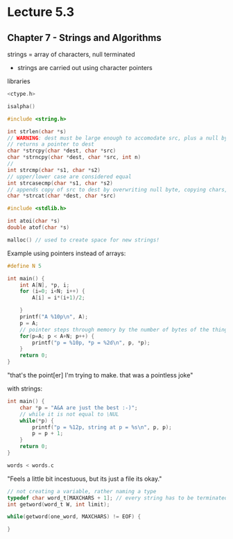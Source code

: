 # Lecture 5.3

## Chapter 7 - Strings and Algorithms

strings = array of characters, null terminated

- strings are carried out using character pointers

libraries

```c
<ctype.h>

isalpha()

#include <string.h>

int strlen(char *s)
// WARNING: dest must be large enough to accomodate src, plus a null byte
// returns a pointer to dest
char *strcpy(char *dest, char *src)
char *strncpy(char *dest, char *src, int n)
// 
int strcmp(char *s1, char *s2)
// upper/lower case are considered equal
int strcasecmp(char *s1, char *s2)
// appends copy of src to dest by overwriting null byte, copying chars, then adding a new null byte
char *strcat(char *dest, char *src)

#include <stdlib.h>

int atoi(char *s)
double atof(char *s)
```

```c
malloc() // used to create space for new strings!
```

Example using pointers instead of arrays:

```c
#define N 5

int main() {
    int A[N], *p, i;
    for (i=0; i<N; i++) {
        A[i] = i*(i+1)/2;

    }
    printf("A %10p\n", A);
    p = A;
    // pointer steps through memory by the number of bytes of the thing it is pointing at
    for(p=A; p < A+N; p++) {
        printf("p = %10p, *p = %2d\n", p, *p);
    }
    return 0;
}
```

"that's the point[er] I'm trying to make. that was a pointless joke"

with strings:

```c
int main() {
    char *p = "A&A are just the best :-)";
    // while it is not equal to \NUL
    while(*p) {
        printf("p = %12p, string at p = %s\n", p, p);
        p = p + 1;
    }
    return 0;
}
```

```c
words < words.c
```

"Feels a little bit incestuous, but its just a file its okay."

```c
// not creating a variable, rather naming a type
typedef char word_t[MAXCHARS + 1]; // every string has to be terminated by a null byte
int getword(word_t W, int limit);
```

```c
while(getword(one_word, MAXCHARS) != EOF) {

}
```
